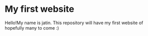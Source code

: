 # My first website
Hello!My name is jatin. 
This repository will have my first website of hopefully many to come :)